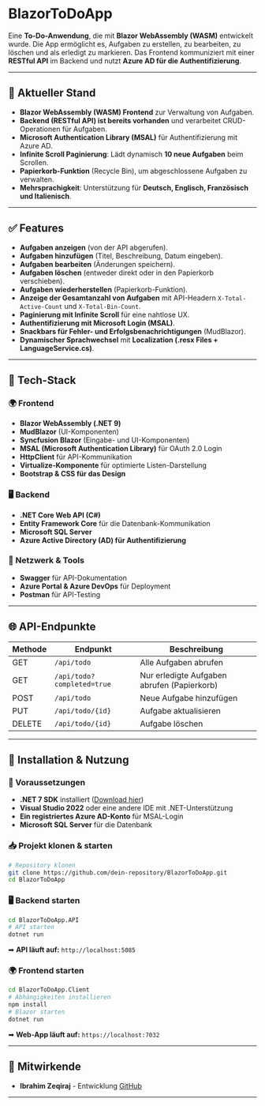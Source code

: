# BlazorToDoApp

Eine **To-Do-Anwendung**, die mit **Blazor WebAssembly (WASM)** entwickelt wurde. Die App ermöglicht es, Aufgaben zu erstellen, zu bearbeiten, zu löschen und als erledigt zu markieren. Das Frontend kommuniziert mit einer **RESTful API** im Backend und nutzt **Azure AD für die Authentifizierung**.

---

## 🚀 Aktueller Stand

- **Blazor WebAssembly (WASM) Frontend** zur Verwaltung von Aufgaben.
- **Backend (RESTful API) ist bereits vorhanden** und verarbeitet CRUD-Operationen für Aufgaben.
- **Microsoft Authentication Library (MSAL)** für Authentifizierung mit Azure AD.
- **Infinite Scroll Paginierung**: Lädt dynamisch **10 neue Aufgaben** beim Scrollen.
- **Papierkorb-Funktion** (Recycle Bin), um abgeschlossene Aufgaben zu verwalten.
- **Mehrsprachigkeit**: Unterstützung für **Deutsch, Englisch, Französisch und Italienisch**.

---

## ✅ Features

- **Aufgaben anzeigen** (von der API abgerufen).
- **Aufgaben hinzufügen** (Titel, Beschreibung, Datum eingeben).
- **Aufgaben bearbeiten** (Änderungen speichern).
- **Aufgaben löschen** (entweder direkt oder in den Papierkorb verschieben).
- **Aufgaben wiederherstellen** (Papierkorb-Funktion).
- **Anzeige der Gesamtanzahl von Aufgaben** mit API-Headern `X-Total-Active-Count` und `X-Total-Bin-Count`.
- **Paginierung mit Infinite Scroll** für eine nahtlose UX.
- **Authentifizierung mit Microsoft Login (MSAL)**.
- **Snackbars für Fehler- und Erfolgsbenachrichtigungen** (MudBlazor).
- **Dynamischer Sprachwechsel** mit **Localization (.resx Files + LanguageService.cs)**.

---

## 🔧 Tech-Stack

### 🌍 Frontend
- **Blazor WebAssembly (.NET 9)**
- **MudBlazor** (UI-Komponenten)
- **Syncfusion Blazor** (Eingabe- und UI-Komponenten)
- **MSAL (Microsoft Authentication Library)** für OAuth 2.0 Login
- **HttpClient** für API-Kommunikation
- **Virtualize-Komponente** für optimierte Listen-Darstellung
- **Bootstrap & CSS für das Design**

### 🖥️ Backend
- **.NET Core Web API (C#)**
- **Entity Framework Core** für die Datenbank-Kommunikation
- **Microsoft SQL Server**
- **Azure Active Directory (AD) für Authentifizierung**

### 🔗 Netzwerk & Tools
- **Swagger** für API-Dokumentation
- **Azure Portal & Azure DevOps** für Deployment
- **Postman** für API-Testing

---

## 🌐 API-Endpunkte

| Methode | Endpunkt             | Beschreibung                               |
|---------|----------------------|-------------------------------------------|
| GET     | `/api/todo`          | Alle Aufgaben abrufen                     |
| GET     | `/api/todo?completed=true` | Nur erledigte Aufgaben abrufen (Papierkorb) |
| POST    | `/api/todo`          | Neue Aufgabe hinzufügen                   |
| PUT   | `/api/todo/{id}`     | Aufgabe aktualisieren                     |
| DELETE  | `/api/todo/{id}`     | Aufgabe löschen                           |

---

## 📌 Installation & Nutzung

### 🚀 Voraussetzungen
- **.NET 7 SDK** installiert ([Download hier](https://dotnet.microsoft.com/en-us/download/dotnet/7.0))
- **Visual Studio 2022** oder eine andere IDE mit .NET-Unterstützung
- **Ein registriertes Azure AD-Konto** für MSAL-Login
- **Microsoft SQL Server** für die Datenbank

### 📥 **Projekt klonen & starten**
```sh
# Repository klonen
git clone https://github.com/dein-repository/BlazorToDoApp.git
cd BlazorToDoApp
```

### 🖥️ **Backend starten**
```sh
cd BlazorToDoApp.API
# API starten
dotnet run
```
➡ **API läuft auf:** `http://localhost:5085`

### 🌍 **Frontend starten**
```sh
cd BlazorToDoApp.Client
# Abhängigkeiten installieren
npm install
# Blazor starten
dotnet run
```
➡ **Web-App läuft auf:** `https://localhost:7032`

---

## 👥 Mitwirkende

- **Ibrahim Zeqiraj** - Entwicklung
[GitHub](https://github.com/ibrazqrj)

---

